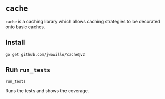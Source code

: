 # `cache`

`cache` is a caching library which allows caching strategies to be decorated
onto basic caches.

## Install

`go get github.com/jwowillo/cache@v2`

## Run `run_tests`

`run_tests`

Runs the tests and shows the coverage.

